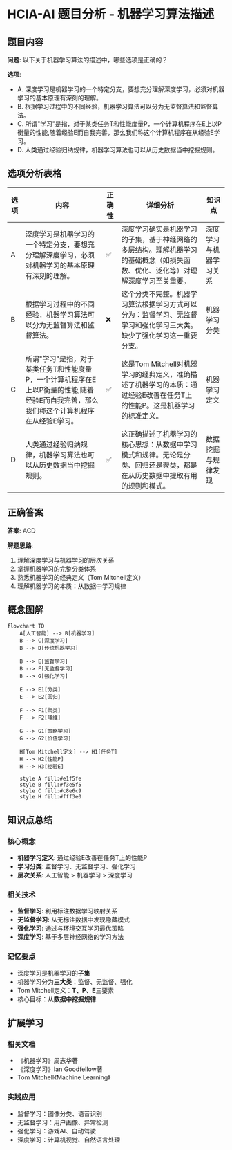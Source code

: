 # HCIA-AI 题目分析 - 机器学习算法描述

## 题目内容

**问题**: 以下关于机器学习算法的描述中，哪些选项是正确的？

**选项**:
- A. 深度学习是机器学习的一个特定分支，要想充分理解深度学习，必须对机器学习的基本原理有深刻的理解。
- B. 根据学习过程中的不同经验，机器学习算法可以分为无监督算法和监督算法。
- C. 所谓"学习"是指，对于某类任务T和性能度量P，一个计算机程序在E上以P衡量的性能,随着经验E而自我完善，那么我们称这个计算机程序在从经验E学习。
- D. 人类通过经验归纳规律，机器学习算法也可以从历史数据当中挖掘规则。

## 选项分析表格

| 选项 | 内容 | 正确性 | 详细分析 | 知识点 |
|------|------|--------|----------|--------|
| A | 深度学习是机器学习的一个特定分支，要想充分理解深度学习，必须对机器学习的基本原理有深刻的理解。 | ✅ | 深度学习确实是机器学习的子集，基于神经网络的多层结构。理解机器学习的基础概念（如损失函数、优化、泛化等）对理解深度学习至关重要。 | 深度学习与机器学习关系 |
| B | 根据学习过程中的不同经验，机器学习算法可以分为无监督算法和监督算法。 | ❌ | 这个分类不完整。机器学习算法根据学习方式可以分为：监督学习、无监督学习和强化学习三大类。缺少了强化学习这一重要分支。 | 机器学习分类 |
| C | 所谓"学习"是指，对于某类任务T和性能度量P，一个计算机程序在E上以P衡量的性能,随着经验E而自我完善，那么我们称这个计算机程序在从经验E学习。 | ✅ | 这是Tom Mitchell对机器学习的经典定义，准确描述了机器学习的本质：通过经验E改善在任务T上的性能P。这是机器学习的标准定义。 | 机器学习定义 |
| D | 人类通过经验归纳规律，机器学习算法也可以从历史数据当中挖掘规则。 | ✅ | 这正确描述了机器学习的核心思想：从数据中学习模式和规律。无论是分类、回归还是聚类，都是在从历史数据中提取有用的规则和模式。 | 数据挖掘与规律发现 |

## 正确答案
**答案**: ACD

**解题思路**: 
1. 理解深度学习与机器学习的层次关系
2. 掌握机器学习的完整分类体系
3. 熟悉机器学习的经典定义（Tom Mitchell定义）
4. 理解机器学习的本质：从数据中学习规律

## 概念图解

```mermaid
flowchart TD
    A[人工智能] --> B[机器学习]
    B --> C[深度学习]
    B --> D[传统机器学习]
    
    B --> E[监督学习]
    B --> F[无监督学习]
    B --> G[强化学习]
    
    E --> E1[分类]
    E --> E2[回归]
    
    F --> F1[聚类]
    F --> F2[降维]
    
    G --> G1[策略学习]
    G --> G2[价值学习]
    
    H[Tom Mitchell定义] --> H1[任务T]
    H --> H2[性能P]
    H --> H3[经验E]
    
    style A fill:#e1f5fe
    style B fill:#f3e5f5
    style C fill:#c8e6c9
    style H fill:#fff3e0
```

## 知识点总结

### 核心概念
- **机器学习定义**: 通过经验E改善在任务T上的性能P
- **学习分类**: 监督学习、无监督学习、强化学习
- **层次关系**: 人工智能 > 机器学习 > 深度学习

### 相关技术
- **监督学习**: 利用标注数据学习映射关系
- **无监督学习**: 从无标注数据中发现隐藏模式
- **强化学习**: 通过与环境交互学习最优策略
- **深度学习**: 基于多层神经网络的学习方法

### 记忆要点
- 深度学习是机器学习的**子集**
- 机器学习分为**三大类**：监督、无监督、强化
- Tom Mitchell定义：**T、P、E**三要素
- 核心目标：从**数据中挖掘规律**

## 扩展学习

### 相关文档
- 《机器学习》周志华著
- 《深度学习》Ian Goodfellow著
- Tom Mitchell《Machine Learning》

### 实践应用
- 监督学习：图像分类、语音识别
- 无监督学习：用户画像、异常检测
- 强化学习：游戏AI、自动驾驶
- 深度学习：计算机视觉、自然语言处理